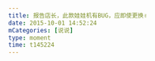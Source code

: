 ```yaml
---
title: 报告店长，此款娃娃机有BUG，应即使更换✌️
date: 2015-10-01 14:52:24
mCategories: [说说]
type: moment
time: t145224
---
```


<div id="pics-20151001145224"></div>

<script src="/lib/moment/pics.js"></script>
<script>
var data = [
    {"link": "2015-10-01_000003.webp", "type": "shuoshuo"}
];
picsRender(data, "pics-20151001145224");
</script>
